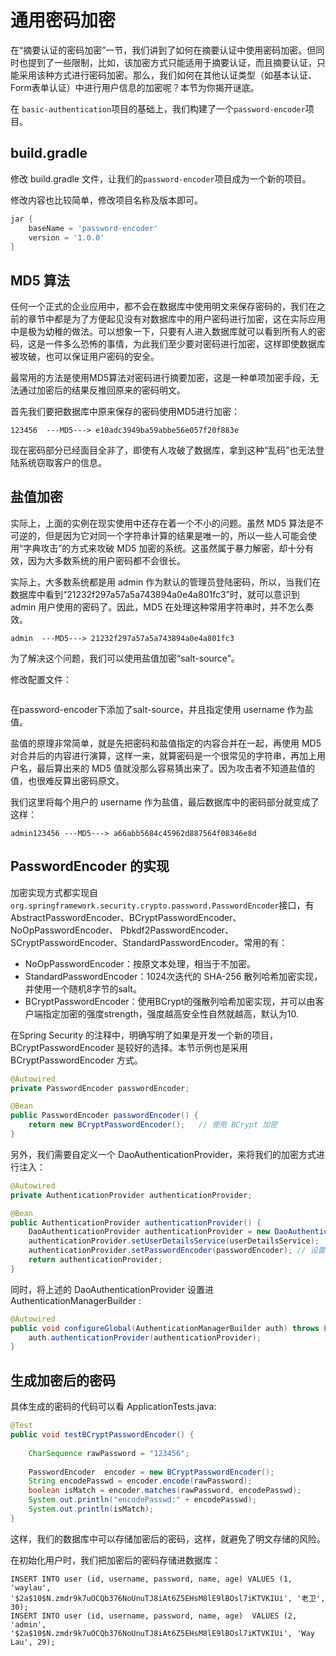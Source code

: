 # 通用密码加密

在“摘要认证的密码加密”一节，我们讲到了如何在摘要认证中使用密码加密。但同时也提到了一些限制，比如，该加密方式只能适用于摘要认证，而且摘要认证，只能采用该种方式进行密码加密。那么，我们如何在其他认证类型（如基本认证、Form表单认证）中进行用户信息的加密呢？本节为你揭开谜底。

 在 `basic-authentication`项目的基础上，我们构建了一个`password-encoder`项目。


## build.gradle
 
 修改 build.gradle 文件，让我们的`password-encoder`项目成为一个新的项目。

修改内容也比较简单，修改项目名称及版本即可。

```groovy
jar {
	baseName = 'password-encoder'
	version = '1.0.0'
}
```

##  MD5 算法

任何一个正式的企业应用中，都不会在数据库中使用明文来保存密码的，我们在之前的章节中都是为了方便起见没有对数据库中的用户密码进行加密，这在实际应用中是极为幼稚的做法。可以想象一下，只要有人进入数据库就可以看到所有人的密码，这是一件多么恐怖的事情，为此我们至少要对密码进行加密，这样即使数据库被攻破，也可以保证用户密码的安全。

最常用的方法是使用MD5算法对密码进行摘要加密，这是一种单项加密手段，无法通过加密后的结果反推回原来的密码明文。

首先我们要把数据库中原来保存的密码使用MD5进行加密：

```
123456  ---MD5---> e10adc3949ba59abbe56e057f20f883e
```
        
现在密码部分已经面目全非了，即使有人攻破了数据库，拿到这种“乱码”也无法登陆系统窃取客户的信息。

## 盐值加密

实际上，上面的实例在现实使用中还存在着一个不小的问题。虽然 MD5 算法是不可逆的，但是因为它对同一个字符串计算的结果是唯一的，所以一些人可能会使用“字典攻击”的方式来攻破 MD5 加密的系统。这虽然属于暴力解密，却十分有效，因为大多数系统的用户密码都不会很长。

实际上，大多数系统都是用 admin 作为默认的管理员登陆密码，所以，当我们在数据库中看到“21232f297a57a5a743894a0e4a801fc3”时，就可以意识到 admin 用户使用的密码了。因此，MD5 在处理这种常用字符串时，并不怎么奏效。

```
admin  ---MD5---> 21232f297a57a5a743894a0e4a801fc3 
```

为了解决这个问题，我们可以使用盐值加密“salt-source”。

修改配置文件：

```
```
        
在password-encoder下添加了salt-source，并且指定使用 username 作为盐值。

盐值的原理非常简单，就是先把密码和盐值指定的内容合并在一起，再使用 MD5 对合并后的内容进行演算，这样一来，就算密码是一个很常见的字符串，再加上用户名，最后算出来的 MD5 值就没那么容易猜出来了。因为攻击者不知道盐值的值，也很难反算出密码原文。

我们这里将每个用户的 username 作为盐值，最后数据库中的密码部分就变成了这样：

```
admin123456 ---MD5---> a66abb5684c45962d887564f08346e8d
```

## PasswordEncoder 的实现

加密实现方式都实现自`org.springframework.security.crypto.password.PasswordEncoder`接口，有AbstractPasswordEncoder、BCryptPasswordEncoder、 NoOpPasswordEncoder、 Pbkdf2PasswordEncoder、SCryptPasswordEncoder、StandardPasswordEncoder。常用的有：

* NoOpPasswordEncoder：按原文本处理，相当于不加密。
* StandardPasswordEncoder：1024次迭代的 SHA-256 散列哈希加密实现，并使用一个随机8字节的salt。
* BCryptPasswordEncoder：使用BCrypt的强散列哈希加密实现，并可以由客户端指定加密的强度strength，强度越高安全性自然就越高，默认为10.

在Spring Security 的注释中，明确写明了如果是开发一个新的项目，BCryptPasswordEncoder 是较好的选择。本节示例也是采用 BCryptPasswordEncoder 方式。

```java
@Autowired
private PasswordEncoder passwordEncoder;

@Bean  
public PasswordEncoder passwordEncoder() {  
    return new BCryptPasswordEncoder();   // 使用 BCrypt 加密
}  
```

另外，我们需要自定义一个  DaoAuthenticationProvider，来将我们的加密方式进行注入：

```java
@Autowired
private AuthenticationProvider authenticationProvider;

@Bean  
public AuthenticationProvider authenticationProvider() {  
	DaoAuthenticationProvider authenticationProvider = new DaoAuthenticationProvider();
	authenticationProvider.setUserDetailsService(userDetailsService);
	authenticationProvider.setPasswordEncoder(passwordEncoder); // 设置密码加密方式
    return authenticationProvider;  
}  
```


同时，将上述的 DaoAuthenticationProvider 设置进  AuthenticationManagerBuilder :

```java
@Autowired
public void configureGlobal(AuthenticationManagerBuilder auth) throws Exception {
	auth.authenticationProvider(authenticationProvider);
}
```

## 生成加密后的密码

具体生成的密码的代码可以看 ApplicationTests.java:

```java
@Test
public void testBCryptPasswordEncoder() {
	
	CharSequence rawPassword = "123456";
	
	PasswordEncoder  encoder = new BCryptPasswordEncoder();
	String encodePasswd = encoder.encode(rawPassword);
	boolean isMatch = encoder.matches(rawPassword, encodePasswd);
	System.out.println("encodePasswd:" + encodePasswd);
	System.out.println(isMatch);
}
```

这样，我们的数据库中可以存储加密后的密码，这样，就避免了明文存储的风险。

在初始化用户时，我们把加密后的密码存储进数据库：

```
INSERT INTO user (id, username, password, name, age) VALUES (1, 'waylau', '$2a$10$N.zmdr9k7uOCQb376NoUnuTJ8iAt6Z5EHsM8lE9lBOsl7iKTVKIUi', '老卫', 30);
INSERT INTO user (id, username, password, name, age)  VALUES (2, 'admin', '$2a$10$N.zmdr9k7uOCQb376NoUnuTJ8iAt6Z5EHsM8lE9lBOsl7iKTVKIUi', 'Way Lau', 29);

```
